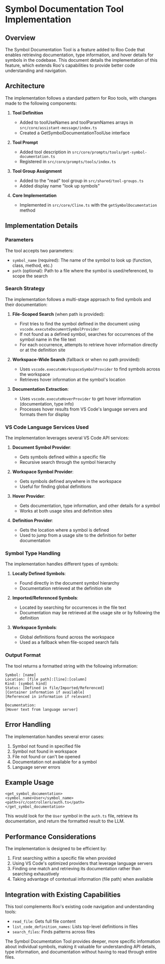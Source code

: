 # Symbol Documentation Tool Implementation

## Overview

The Symbol Documentation Tool is a feature added to Roo Code that enables retrieving documentation, type information, and hover details for symbols in the codebase. This document details the implementation of this feature, which extends Roo's capabilities to provide better code understanding and navigation.

## Architecture

The implementation follows a standard pattern for Roo tools, with changes made to the following components:

1. **Tool Definition**

    - Added to toolUseNames and toolParamNames arrays in `src/core/assistant-message/index.ts`
    - Created a GetSymbolDocumentationToolUse interface

2. **Tool Prompt**

    - Added tool description in `src/core/prompts/tools/get-symbol-documentation.ts`
    - Registered in `src/core/prompts/tools/index.ts`

3. **Tool Group Assignment**

    - Added to the "read" tool group in `src/shared/tool-groups.ts`
    - Added display name "look up symbols"

4. **Core Implementation**
    - Implemented in `src/core/Cline.ts` with the `getSymbolDocumentation` method

## Implementation Details

### Parameters

The tool accepts two parameters:

- `symbol_name` (required): The name of the symbol to look up (function, class, method, etc.)
- `path` (optional): Path to a file where the symbol is used/referenced, to scope the search

### Search Strategy

The implementation follows a multi-stage approach to find symbols and their documentation:

1. **File-Scoped Search** (when path is provided):

    - First tries to find the symbol defined in the document using `vscode.executeDocumentSymbolProvider`
    - If not found as a defined symbol, searches for occurrences of the symbol name in the file text
    - For each occurrence, attempts to retrieve hover information directly or at the definition site

2. **Workspace-Wide Search** (fallback or when no path provided):

    - Uses `vscode.executeWorkspaceSymbolProvider` to find symbols across the workspace
    - Retrieves hover information at the symbol's location

3. **Documentation Extraction**:
    - Uses `vscode.executeHoverProvider` to get hover information (documentation, type info)
    - Processes hover results from VS Code's language servers and formats them for display

### VS Code Language Services Used

The implementation leverages several VS Code API services:

1. **Document Symbol Provider**:

    - Gets symbols defined within a specific file
    - Recursive search through the symbol hierarchy

2. **Workspace Symbol Provider**:

    - Gets symbols defined anywhere in the workspace
    - Useful for finding global definitions

3. **Hover Provider**:

    - Gets documentation, type information, and other details for a symbol
    - Works at both usage sites and definition sites

4. **Definition Provider**:
    - Gets the location where a symbol is defined
    - Used to jump from a usage site to the definition for better documentation

### Symbol Type Handling

The implementation handles different types of symbols:

1. **Locally Defined Symbols**:

    - Found directly in the document symbol hierarchy
    - Documentation retrieved at the definition site

2. **Imported/Referenced Symbols**:

    - Located by searching for occurrences in the file text
    - Documentation may be retrieved at the usage site or by following the definition

3. **Workspace Symbols**:
    - Global definitions found across the workspace
    - Used as a fallback when file-scoped search fails

### Output Format

The tool returns a formatted string with the following information:

```
Symbol: [name]
Location: [file path]:[line]:[column]
Kind: [symbol kind]
Status: [Defined in file/Imported/Referenced]
[Container information if available]
[Referenced in information if relevant]

Documentation:
[Hover text from language server]
```

## Error Handling

The implementation handles several error cases:

1. Symbol not found in specified file
2. Symbol not found in workspace
3. File not found or can't be opened
4. Documentation not available for a symbol
5. Language server errors

## Example Usage

```
<get_symbol_documentation>
<symbol_name>User</symbol_name>
<path>src/controllers/auth.ts</path>
</get_symbol_documentation>
```

This would look for the `User` symbol in the `auth.ts` file, retrieve its documentation, and return the formatted result to the LLM.

## Performance Considerations

The implementation is designed to be efficient by:

1. First searching within a specific file when provided
2. Using VS Code's optimized providers that leverage language servers
3. Finding one match and retrieving its documentation rather than searching exhaustively
4. Taking advantage of contextual information (file path) when available

## Integration with Existing Capabilities

This tool complements Roo's existing code navigation and understanding tools:

- `read_file`: Gets full file content
- `list_code_definition_names`: Lists top-level definitions in files
- `search_files`: Finds patterns across files

The Symbol Documentation Tool provides deeper, more specific information about individual symbols, making it valuable for understanding API details, type information, and documentation without having to read through entire files.
